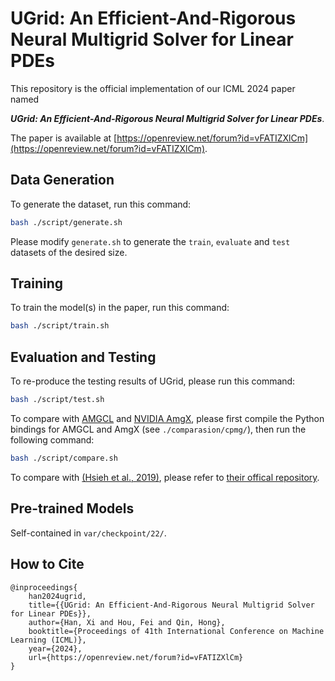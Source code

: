 # UGrid: An Efficient-And-Rigorous Neural Multigrid Solver for Linear PDEs

This repository is the official implementation of our ICML 2024 paper named

***UGrid: An Efficient-And-Rigorous Neural Multigrid Solver for Linear PDEs***.

The paper is available at [https://openreview.net/forum?id=vFATIZXlCm](https://openreview.net/forum?id=vFATIZXlCm). 

## Data Generation

To generate the dataset, run this command:

```bash
bash ./script/generate.sh
```

Please modify `generate.sh` to generate the `train`, `evaluate` and `test` datasets of the desired size. 

## Training

To train the model(s) in the paper, run this command:

```bash
bash ./script/train.sh
```

## Evaluation and Testing

To re-produce the testing results of UGrid, please run this command: 

```bash
bash ./script/test.sh
```

To compare with 
[AMGCL](https://github.com/ddemidov/amgcl) and [NVIDIA AmgX](https://developer.nvidia.com/amgx), 
please first compile the Python bindings for AMGCL and AmgX (see `./comparasion/cpmg/`), 
then run the following command:

```bash
bash ./script/compare.sh
```

To compare with [(Hsieh et al., 2019)](https://openreview.net/forum?id=rklaWn0qK7), 
please refer to [their offical repository](https://github.com/ermongroup/Neural-PDE-Solver). 

## Pre-trained Models

Self-contained in `var/checkpoint/22/`. 

## How to Cite

```
@inproceedings{
    han2024ugrid,
    title={{UGrid: An Efficient-And-Rigorous Neural Multigrid Solver for Linear PDEs}},
    author={Han, Xi and Hou, Fei and Qin, Hong},
    booktitle={Proceedings of 41th International Conference on Machine Learning (ICML)},
    year={2024},
    url={https://openreview.net/forum?id=vFATIZXlCm}
}
```
